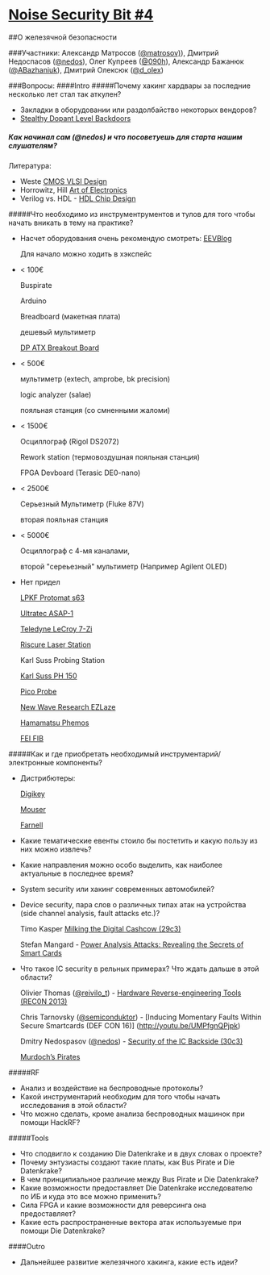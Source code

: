 [Noise Security Bit #4](http://noisebit.podster.fm/4)
=====
##О железячной безопасности


###Участники:
Александр Матросов ([@matrosov)](http://twitter.com/matrosov)),
Дмитрий Недоспасов ([@nedos](http://twitter.com/nedos)),
Олег Купреев ([@090h](http://twitter.com/090h)),
Александр Бажанюк ([@ABazhaniuk](http://twitter.com/ABazhaniuk)),
Дмитрий Олексюк ([@d_olex](http://twitter.com/d_olex))

###Вопросы:
####Intro
#####Почему хакинг хардвары за последние несколько лет стал так аткулен?
- Закладки в оборудовании или раздолбайство некоторых вендоров?
- [Stealthy Dopant Level Backdoors](http://people.umass.edu/gbecker/BeckerChes13.pdf)

##### Как начинал сам (@nedos) и что посоветуешь для старта нашим слушателям?
Литература:

* Weste [CMOS VLSI Design](http://amzn.com/0321547748)
* Horrowitz, Hill [Art of Electronics](http://amzn.com/0521370957)
* Verilog vs. HDL - [HDL Chip Design](http://amzn.com/0965193438)

#####Что необходимо из инструментрументов и тулов для того чтобы начать вникать в тему на практике?
* Насчет оборудования очень рекомендую смотреть: [EEVBlog](http://www.youtube.com/eevblog)

	Для начало можно ходить в хэкспейс

* < 100€

	Buspirate

	Arduino
	
	Breadboard (макетная плата)
	
	дешевый мультиметр
	
	[DP ATX Breakout Board](http://dangerousprototypes.com/2012/06/28/new-prototype-atx-breakout-board/)
* < 500€

	мультиметр (extech, amprobe, bk precision)

	logic analyzer (salae)

	пояльная станция (со смненными жаломи)

* < 1500€

	Осциллограф (Rigol DS2072)
	
	Rework station (термовоздушная пояльная станция)
	
	FPGA Devboard (Terasic DE0-nano)
	
* < 2500€

	Серьезный Мультиметр (Fluke 87V)
	
	вторая пояльная станция
	
* < 5000€

	Осциллограф с 4-мя каналами,
	
	второй "сереьезный" мультиметр (Например Agilent OLED)
	
* Нет придел

	[LPKF Protomat s63](http://www.lpkf.com/products/rapid-pcb-prototyping/circuit-board-plotter/protomat-s63.htm)
	
	[Ultratec ASAP-1](http://www.ultratecusa.com/asap-1)
	
	[Teledyne LeCroy 7-Zi](http://teledynelecroy.com/oscilloscope/oscilloscopeseries.aspx?mseries=341)
	
	[Riscure Laser Station](https://www.riscure.com/security-tools/hardware/diode-laser-station)
	
	Karl Suss Probing Station
	
	[Karl Suss PH 150](http://www.miller-design.com/Pdfs/KarlSussPH150MicroPositioner.pdf)
	
	[Pico Probe](http://www.ggb.com)
	
	[New Wave Research EZLaze](http://www.esi.com/Products/NewWaveResearch/FlatPanelDisplayRepairFailureAnalysis/EzLaze.aspx)
	
	[Hamamatsu Phemos](http://www.hamamatsu.com/jp/en/product/category/5002/5012/PHEMOS-1000/index.html)
	
	[FEI FIB](http://www.fei.com/products/fib/v400-ace/)

#####Как и где приобретать необходимый инструментарий/электронные компоненты?
* Дистрибютеры:

	[Digikey](http://www.digikey.ru)

	[Mouser](http://ru.mouser.com)

	[Farnell](http://ru.farnell.com)

- Какие тематические евенты стоило бы постетить и какую пользу из них можно извлечь? 
- Какие направления можно особо выделить, как наиболее актуальные в последнее время?
- System security или хакинг современных автомобилей?
- Device security, пара слов о различных типах атак на устройства (side channel analysis, fault attacks etc.)?

	Timo Kasper [Milking the Digital Cashcow (29c3)](http://youtu.be/Y1o2ST03O8I)
	
	Stefan Mangard - [Power Analysis Attacks: Revealing the Secrets of Smart Cards](http://amzn.com/0387308571)

- Что такое IC security в рельных примерах? Что ждать дальше в этой области?

	Olivier Thomas ([@reivilo_t](http://twitter.com/reivilo_t)) - [Hardware Reverse-engineering Tools (REC0N 2013)](http://recon.cx/2013/schedule/events/44.html)
	
	Chris Tarnovsky ([@semiconduktor](https://twitter.com/semiconduktor)) - [Inducing Momentary Faults Within Secure Smartcards (DEF CON 16)] (http://youtu.be/UMPfgnQPjpk)

	Dmitry Nedospasov ([@nedos](https://twitter.com/nedos)) - [Security of the IC Backside (30c3)](http://youtu.be/wmv7tu7FSW0)
	
	[Murdoch’s Pirates](http://amzn.com/B009VA1NVU)

#####RF
- Анализ и воздействие на беспроводные протоколы?
- Какой инструментарий необходим для того чтобы начать исследования в этой области?
- Что можно сделать, кроме анализа беспроводных машинок при помощи HackRF?

#####Tools
- Что сподвигло к созданию Die Datenkrake и в двух словах о проекте?
- Почему энтузиасты создают такие платы, как Bus Pirate и Die Datenkrake?
- В чем принципиальное различие между Bus Pirate и Die Datenkrake?
- Какие возможности предоставляет Die Datenkrake исследователю по ИБ и куда это все можно применить?
- Сила FPGA и какие возможности для реверсинга она предоставляет?
- Какие есть распространенные вектора атак используемые при помощи Die Datenkrake?

####Outro
- Дальнейшее развитие железячного хакинга, какие есть идеи?





